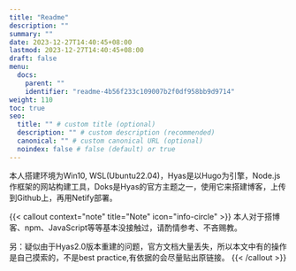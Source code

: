 ```yaml
---
title: "Readme"
description: ""
summary: ""
date: 2023-12-27T14:40:45+08:00
lastmod: 2023-12-27T14:40:45+08:00
draft: false
menu:
  docs:
    parent: ""
    identifier: "readme-4b56f233c109007b2f0df958bb9d9714"
weight: 110
toc: true
seo:
  title: "" # custom title (optional)
  description: "" # custom description (recommended)
  canonical: "" # custom canonical URL (optional)
  noindex: false # false (default) or true
---
```


本人搭建环境为Win10, WSL(Ubuntu22.04)，Hyas是以Hugo为引擎，Node.js作框架的网站构建工具，Doks是Hyas的官方主题之一，使用它来搭建博客，上传到Github上，再用Netify部署。

{{< callout context="note" title="Note" icon="info-circle" >}}
本人对于搭博客、npm、JavaScript等等基本没接触过，请酌情参考、不吝赐教。

另：疑似由于Hyas2.0版本重建的问题，官方文档大量丢失，所以本文中有的操作是自己摸索的，不是best practice,有依据的会尽量贴出原链接。
{{< /callout >}}
